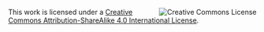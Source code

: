 <a rel="license" data-no-external="true" href="http://creativecommons.org/licenses/by-sa/4.0/"><img alt="Creative Commons License" style="border-width:0" src="https://i.creativecommons.org/l/by-sa/4.0/88x31.png" align="right"/></a> This work is licensed under a <a rel="license" data-no-external="true" href="http://creativecommons.org/licenses/by-sa/4.0/">Creative Commons Attribution-ShareAlike 4.0 International License</a>.

